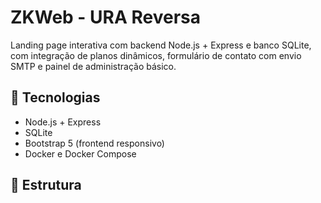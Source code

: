 # ZKWeb - URA Reversa

Landing page interativa com backend Node.js + Express e banco SQLite, com integração de planos dinâmicos, formulário de contato com envio SMTP e painel de administração básico.

## 🚀 Tecnologias

- Node.js + Express
- SQLite
- Bootstrap 5 (frontend responsivo)
- Docker e Docker Compose

## 📁 Estrutura

